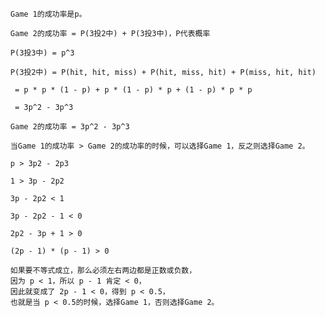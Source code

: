       
      
      Game 1的成功率是p。
      
      Game 2的成功率 = P(3投2中) + P(3投3中)，P代表概率
      
      P(3投3中) = p^3
      
      P(3投2中) = P(hit, hit, miss) + P(hit, miss, hit) + P(miss, hit, hit)
      
      ​ = p * p * (1 - p) + p * (1 - p) * p + (1 - p) * p * p
      
      ​ = 3p^2 - 3p^3
      
      Game 2的成功率 = 3p^2 - 3p^3
      
      当Game 1的成功率 > Game 2的成功率的时候，可以选择Game 1，反之则选择Game 2。
      
      p > 3p2 - 2p3
      
      1 > 3p - 2p2
      
      3p - 2p2 < 1
      
      3p - 2p2 - 1 < 0
      
      2p2 - 3p + 1 > 0
      
      (2p - 1) * (p - 1) > 0
      
      如果要不等式成立，那么必须左右两边都是正数或负数，
      因为 p < 1，所以 p - 1 肯定 < 0，
      因此就变成了 2p - 1 < 0，得到 p < 0.5，
      也就是当 p < 0.5的时候，选择Game 1，否则选择Game 2。
